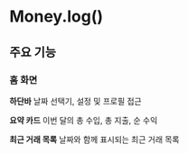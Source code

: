 # Money.log()

## 주요 기능

### 홈 화면

**하단바**
날짜 선택기, 설정 및 프로필 접근

**요약 카드**
이번 달의 총 수입, 총 지출, 순 수익

**최근 거래 목록**
날짜와 함께 표시되는 최근 거래 목록
